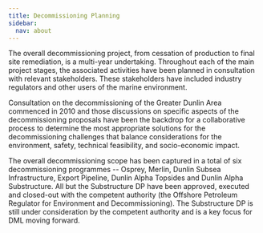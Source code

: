 ```yaml
---
title: Decommissioning Planning
sidebar:
  nav: about
---
```


The overall decommissioning project, from cessation of production to
final site remediation, is a multi-year undertaking. Throughout each of
the main project stages, the associated activities have been planned in
consultation with relevant stakeholders. These stakeholders have
included industry regulators and other users of the marine environment.

Consultation on the decommissioning of the Greater Dunlin Area commenced
in 2010 and those discussions on specific aspects of the decommissioning
proposals have been the backdrop for a collaborative process to
determine the most appropriate solutions for the decommissioning
challenges that balance considerations for the environment, safety,
technical feasibility, and socio-economic impact.

The overall decommissioning scope has been captured in a total of six
decommissioning programmes -- Osprey, Merlin, Dunlin Subsea
Infrastructure, Export Pipeline, Dunlin Alpha Topsides and Dunlin Alpha
Substructure. All but the Substructure DP have been approved, executed
and closed-out with the competent authority (the Offshore Petroleum
Regulator for Environment and Decommissioning). The Substructure DP is
still under consideration by the competent authority and is a key focus
for DML moving forward.

